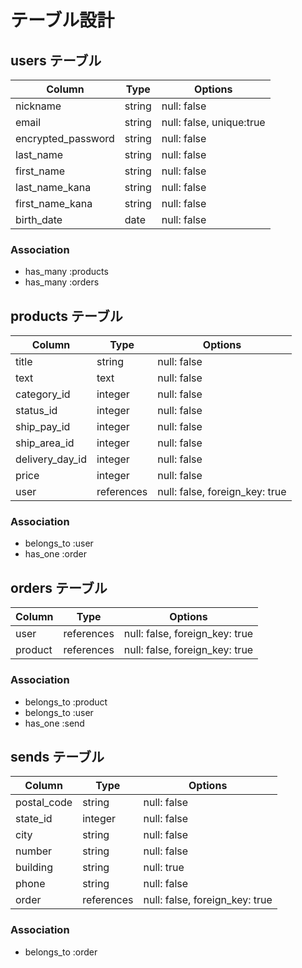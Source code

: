 # テーブル設計

## users テーブル

| Column             | Type   | Options     |
| ------------------ | ------ | ----------- |
| nickname           | string | null: false |
| email              | string | null: false, unique:true |
| encrypted_password | string | null: false |
| last_name          | string | null: false |
| first_name         | string | null: false |
| last_name_kana     | string | null: false |
| first_name_kana    | string | null: false |
| birth_date         | date   | null: false |

### Association

- has_many :products
- has_many :orders


## products テーブル

| Column          | Type       | Options     |
| --------------- | ---------- | ----------- |
| title           | string     | null: false |
| text            | text       | null: false |
| category_id     | integer    | null: false |
| status_id       | integer    | null: false |
| ship_pay_id     | integer    | null: false |
| ship_area_id    | integer    | null: false |
| delivery_day_id | integer    | null: false |
| price           | integer    | null: false |
| user            | references | null: false, foreign_key: true |

### Association

- belongs_to :user
- has_one :order


## orders テーブル

| Column    | Type       | Options                        |
| --------- | ---------- | ------------------------------ |
| user      | references | null: false, foreign_key: true |
| product   | references | null: false, foreign_key: true |

### Association

- belongs_to :product
- belongs_to :user
- has_one :send


## sends テーブル

| Column      | Type       | Options                        |
| ----------- | ---------- | ------------------------------ |
| postal_code | string     | null: false |
| state_id    | integer    | null: false |
| city        | string     | null: false |
| number      | string     | null: false |
| building    | string     | null: true  |
| phone       | string     | null: false |
| order       | references | null: false, foreign_key: true |

### Association

- belongs_to :order